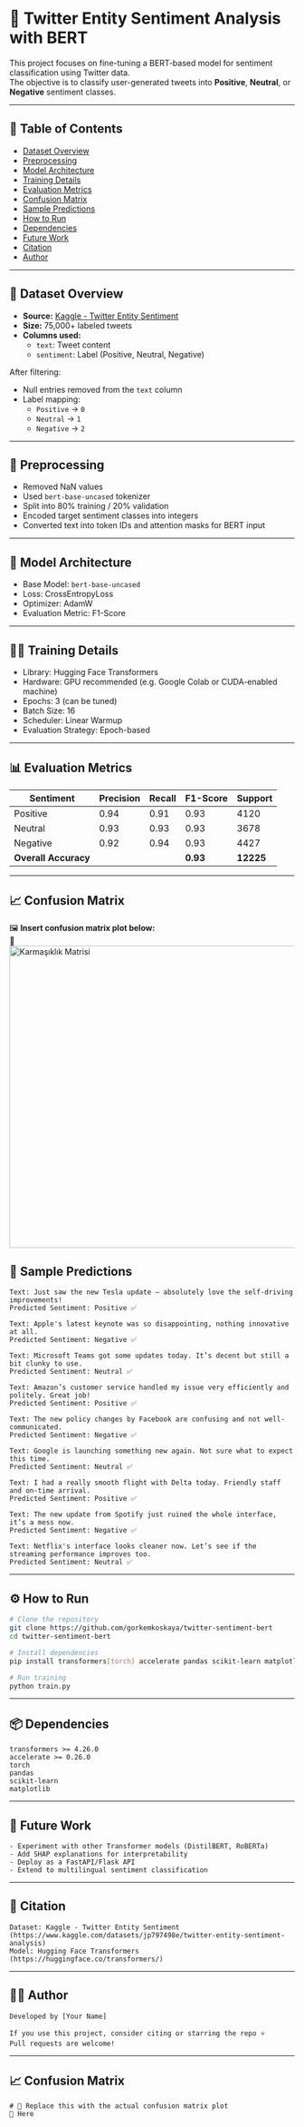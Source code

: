 # 🧠 Twitter Entity Sentiment Analysis with BERT

This project focuses on fine-tuning a BERT-based model for sentiment classification using Twitter data.  
The objective is to classify user-generated tweets into **Positive**, **Neutral**, or **Negative** sentiment classes.

---

## 📘 Table of Contents

- [Dataset Overview](#-dataset-overview)
- [Preprocessing](#-preprocessing)
- [Model Architecture](#-model-architecture)
- [Training Details](#-training-details)
- [Evaluation Metrics](#-evaluation-metrics)
- [Confusion Matrix](#-confusion-matrix)
- [Sample Predictions](#-sample-predictions)
- [How to Run](#-how-to-run)
- [Dependencies](#-dependencies)
- [Future Work](#-future-work)
- [Citation](#-citation)
- [Author](#-author)

---

## 📂 Dataset Overview

- **Source:** [Kaggle - Twitter Entity Sentiment](https://www.kaggle.com/datasets/jp797498e/twitter-entity-sentiment-analysis)
- **Size:** 75,000+ labeled tweets
- **Columns used:**
  - `text`: Tweet content
  - `sentiment`: Label (Positive, Neutral, Negative)

After filtering:
- Null entries removed from the `text` column
- Label mapping:
  - `Positive` → `0`
  - `Neutral` → `1`
  - `Negative` → `2`

---

## 🧹 Preprocessing

- Removed NaN values
- Used `bert-base-uncased` tokenizer
- Split into 80% training / 20% validation
- Encoded target sentiment classes into integers
- Converted text into token IDs and attention masks for BERT input

---

## 🧠 Model Architecture


- Base Model: `bert-base-uncased`
- Loss: CrossEntropyLoss
- Optimizer: AdamW
- Evaluation Metric: F1-Score

---

## 🏋️‍♀️ Training Details

- Library: Hugging Face Transformers
- Hardware: GPU recommended (e.g. Google Colab or CUDA-enabled machine)
- Epochs: 3 (can be tuned)
- Batch Size: 16
- Scheduler: Linear Warmup
- Evaluation Strategy: Epoch-based

---

## 📊 Evaluation Metrics

| Sentiment | Precision | Recall | F1-Score | Support |
|-----------|-----------|--------|----------|---------|
| Positive  | 0.94      | 0.91   | 0.93     | 4120    |
| Neutral   | 0.93      | 0.93   | 0.93     | 3678    |
| Negative  | 0.92      | 0.94   | 0.93     | 4427    |
| **Overall Accuracy** |        |        | **0.93** | **12225** |

---

## 📈 Confusion Matrix

🖼️ **Insert confusion matrix plot below:**  
📌
<img width="709" height="533" alt="Karmaşıklık Matrisi" src="https://github.com/user-attachments/assets/2ab92fb5-26ae-4d00-a4ed-cfbb9645b222" />

## 🔮 Sample Predictions

```text
Text: Just saw the new Tesla update — absolutely love the self-driving improvements!
Predicted Sentiment: Positive ✅

Text: Apple's latest keynote was so disappointing, nothing innovative at all.
Predicted Sentiment: Negative ✅

Text: Microsoft Teams got some updates today. It’s decent but still a bit clunky to use.
Predicted Sentiment: Neutral ✅

Text: Amazon’s customer service handled my issue very efficiently and politely. Great job!
Predicted Sentiment: Positive ✅

Text: The new policy changes by Facebook are confusing and not well-communicated.
Predicted Sentiment: Negative ✅

Text: Google is launching something new again. Not sure what to expect this time.
Predicted Sentiment: Neutral ✅

Text: I had a really smooth flight with Delta today. Friendly staff and on-time arrival.
Predicted Sentiment: Positive ✅

Text: The new update from Spotify just ruined the whole interface, it’s a mess now.
Predicted Sentiment: Negative ✅

Text: Netflix's interface looks cleaner now. Let’s see if the streaming performance improves too.
Predicted Sentiment: Neutral ✅
```

---

## ⚙️ How to Run

```bash
# Clone the repository
git clone https://github.com/gorkemkoskaya/twitter-sentiment-bert
cd twitter-sentiment-bert

# Install dependencies
pip install transformers[torch] accelerate pandas scikit-learn matplotlib

# Run training
python train.py
```

---

## 📦 Dependencies

```text
transformers >= 4.26.0
accelerate >= 0.26.0
torch
pandas
scikit-learn
matplotlib
```

---

## 🌱 Future Work

```text
- Experiment with other Transformer models (DistilBERT, RoBERTa)
- Add SHAP explanations for interpretability
- Deploy as a FastAPI/Flask API
- Extend to multilingual sentiment classification
```

---

## 🧾 Citation

```text
Dataset: Kaggle - Twitter Entity Sentiment (https://www.kaggle.com/datasets/jp797498e/twitter-entity-sentiment-analysis)
Model: Hugging Face Transformers (https://huggingface.co/transformers/)
```

---

## 👨‍💻 Author

```text
Developed by [Your Name]

If you use this project, consider citing or starring the repo ⭐
Pull requests are welcome!
```

---

## 📈 Confusion Matrix

```text
# 🔽 Replace this with the actual confusion matrix plot
📌 Here
```
